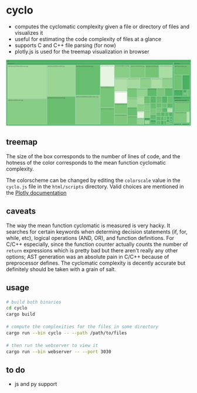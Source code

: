cyclo
=====

* computes the cyclomatic complexity given a file or directory of files and
visualizes it
* useful for estimating the code complexity of files at a glance
* supports C and C++ file parsing (for now)
* plotly.js is used for the treemap visualization in browser

![](images/xnu-iokit-treemap.png)

treemap
-------

The size of the box corresponds to the number of lines of code, and the hotness of
the color corresponds to the mean function cyclomatic complexity.

The colorscheme can be changed by editing the `colorscale` value in the `cyclo.js`
file in the `html/scripts` directory. Valid choices are mentioned in the
[Plotly documentation](https://plotly.com/javascript/reference/treemap/#treemap-marker-colorscale)

caveats
-------

The way the mean function cyclomatic is measured is very hacky. It searches for certain keywords when determing decision statements (if, for, while, etc), logical operations (AND, OR), and function definitions. For C/C++ especially, since the function counter actually counts the number of `return` expressions which is pretty bad but there aren't really any other options; AST generation was an absolute pain in C/C++ because of preprocessor defines. The cyclomatic complexity is decently accurate but definitely should be taken with a grain of salt.

usage
-----

```sh
# build both binaries
cd cyclo
cargo build

# compute the complexities for the files in some directory
cargo run --bin cyclo -- --path /path/to/files

# then run the webserver to view it
cargo run --bin webserver -- --port 3030
```

to do
-----

* js and py support

